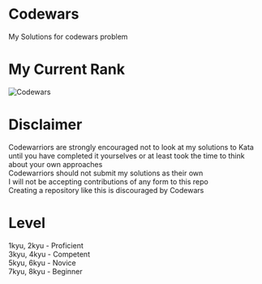 # Codewars
My Solutions for codewars problem

# My Current Rank
![Codewars](https://www.codewars.com/users/Sia%20Yang/badges/large)

# Disclaimer
Codewarriors are strongly encouraged not to look at my solutions to Kata until you have completed it yourselves or at least took the time to think about your own approaches\
Codewarriors should not submit my solutions as their own\
I will not be accepting contributions of any form to this repo\
Creating a repository like this is discouraged by Codewars

# Level
1kyu, 2kyu - Proficient\
3kyu, 4kyu - Competent\
5kyu, 6kyu - Novice\
7kyu, 8kyu - Beginner
